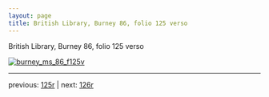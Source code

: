 ```yaml
---
layout: page
title: British Library, Burney 86, folio 125 verso
---
```


British Library, Burney 86, folio 125 verso

[![burney_ms_86_f125v](http://www.homermultitext.org/iipsrv?IIIF=/project/homer/pyramidal/deepzoom/bl/burney86imgs/v1/burney_ms_86_f125v.tif/full/800,/0/default.jpg)](http://www.homermultitext.org/ict2/?urn=urn:cite2:bl:burney86imgs.v1:burney_ms_86_f125v) 

---

previous:  [125r](../125r/) | next: [126r](../126r/)